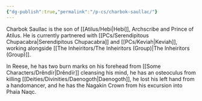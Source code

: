 ```yaml
---
{"dg-publish":true,"permalink":"/p-cs/charbok-saullac/"}
---
```


Charbok Saullac is the son of [[Atilus/Hebi\|Hebi]], Archscribe and Prince of Atilus. He is currently partnered with [[PCs/Serendipitous Chupacabra\|Serendipitous Chupacabra]] and [[PCs/Keviah\|Keviah]], working alongside [[The Inheiritors/The Inheiritors (Group)\|The Inheiritors (Group)]].

In Reese, he has two burn marks on his forehead from [[Some Characters/Drěndïr\|Drěndïr]] cleansing his mind, he has an osteoculus from killing [[Deities/Divinities/Daenogoth\|Daenogoth]], he lost his left hand from a handomancer, and he has the Nagakin Crown from his excursion into Phaia Naqc.